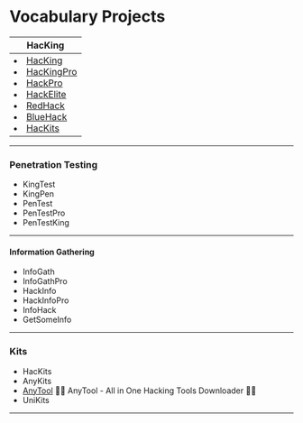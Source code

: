 # Vocabulary Projects


|HacKing|
|---|
|  <li>[HacKing]() <br><li> [HacKingPro]() []() <br><li> [HackPro]() <br><li> [HackElite]() <br><li> [RedHack]() <br><li> [BlueHack]() <br><li> [HacKits]()| 

---

### Penetration Testing
- KingTest
- KingPen
- PenTest
- PenTestPro
- PenTestKing

---

#### Information Gathering
- InfoGath
- InfoGathPro
- HackInfo
- HackInfoPro
- InfoHack
- GetSomeInfo

---

### Kits
- HacKits 
- AnyKits 
- [AnyTool](https://github.com/Anlominus/HacKing/tree/main/AnyTool) 👨‍💻 AnyTool - All in One Hacking Tools Downloader 👨‍💻
- UniKits

---
